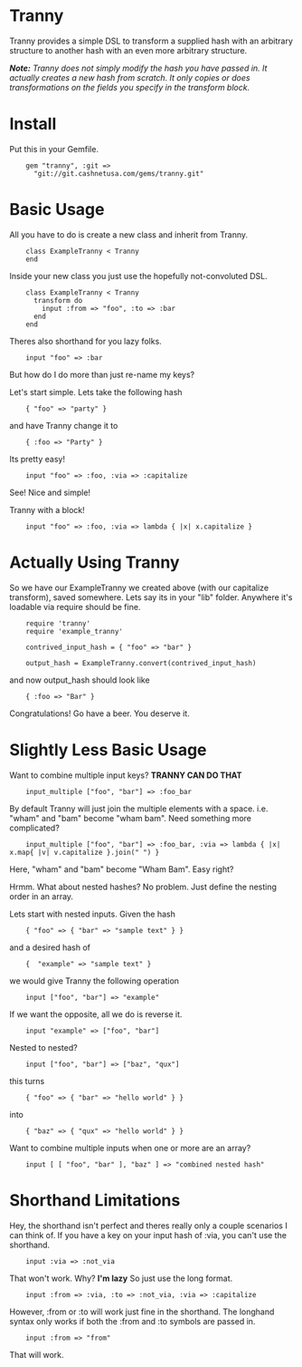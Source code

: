 Tranny
======

Tranny provides a simple DSL to transform a supplied hash with an arbitrary structure to another hash with an even more arbitrary structure.

***Note:*** *Tranny does not simply modify the hash you have passed in. It actually creates a new hash from scratch. It only copies or does transformations on the fields you specify in the transform block.*

Install
=======

Put this in your Gemfile.

        gem "tranny", :git =>
          "git://git.cashnetusa.com/gems/tranny.git"

Basic Usage
===========

All you have to do is create a new class and inherit from Tranny.

        class ExampleTranny < Tranny
        end

Inside your new class you just use the hopefully not-convoluted DSL.

        class ExampleTranny < Tranny
          transform do
            input :from => "foo", :to => :bar
          end
        end

Theres also shorthand for you lazy folks.

        input "foo" => :bar
        
But how do I do more than just re-name my keys?

Let's start simple. Lets take the following hash

        { "foo" => "party" }

and have Tranny change it to

        { :foo => "Party" }

Its pretty easy!

        input "foo" => :foo, :via => :capitalize

See! Nice and simple!

Tranny with a block!

        input "foo" => :foo, :via => lambda { |x| x.capitalize }

Actually Using Tranny
================

So we have our ExampleTranny we created above (with our capitalize transform), saved somewhere. Lets say its in your "lib" folder. Anywhere it's loadable via require should be fine.

        require 'tranny'
        require 'example_tranny'

        contrived_input_hash = { "foo" => "bar" }

        output_hash = ExampleTranny.convert(contrived_input_hash)

and now output_hash should look like

        { :foo => "Bar" }

Congratulations! Go have a beer. You deserve it.

Slightly Less Basic Usage
=================

Want to combine multiple input keys? **TRANNY CAN DO THAT**
        
        input_multiple ["foo", "bar"] => :foo_bar

By default Tranny will just join the multiple elements with a space. i.e. "wham" and "bam" become "wham bam". Need something more complicated?

        input_multiple ["foo", "bar"] => :foo_bar, :via => lambda { |x| x.map{ |v| v.capitalize }.join(" ") }

Here, "wham" and "bam" become "Wham Bam". Easy right?

Hrmm. What about nested hashes? No problem. Just define the nesting order in an array.

Lets start with nested inputs. Given the hash

        { "foo" => { "bar" => "sample text" } }

and a desired hash of

        {  "example" => "sample text" }

we would give Tranny the following operation

        input ["foo", "bar"] => "example"

If we want the opposite, all we do is reverse it.

        input "example" => ["foo", "bar"]

Nested to nested?

        input ["foo", "bar"] => ["baz", "qux"]

this turns

        { "foo" => { "bar" => "hello world" } }

into

        { "baz" => { "qux" => "hello world" } }

Want to combine multiple inputs when one or more are an array?

        input [ [ "foo", "bar" ], "baz" ] => "combined nested hash"

Shorthand Limitations
==============

Hey, the shorthand isn't perfect and theres really only a couple scenarios I can think of. If you have a key on your input hash of :via, you can't use the shorthand.

        input :via => :not_via

That won't work. Why? **I'm lazy** So just use the long format.

        input :from => :via, :to => :not_via, :via => :capitalize

However, :from or :to will work just fine in the shorthand. The longhand syntax only works if both the :from and :to symbols are passed in.

        input :from => "from"

That will work.

